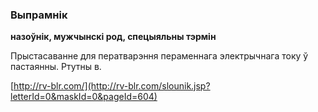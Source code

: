 ### Выпрамнік
**назоўнік, мужчынскі род, спецыяльны тэрмін**

Прыстасаванне для ператварэння пераменнага электрычнага току ў пастаянны. Ртутны в.

<a rel="author">[http://rv-blr.com/](http://rv-blr.com/slounik.jsp?letterId=0&maskId=0&pageId=604)</a>
